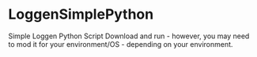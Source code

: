 # LoggenSimplePython
Simple Loggen Python Script
Download and run - however, you may need to mod it for your environment/OS - depending on your environment.
